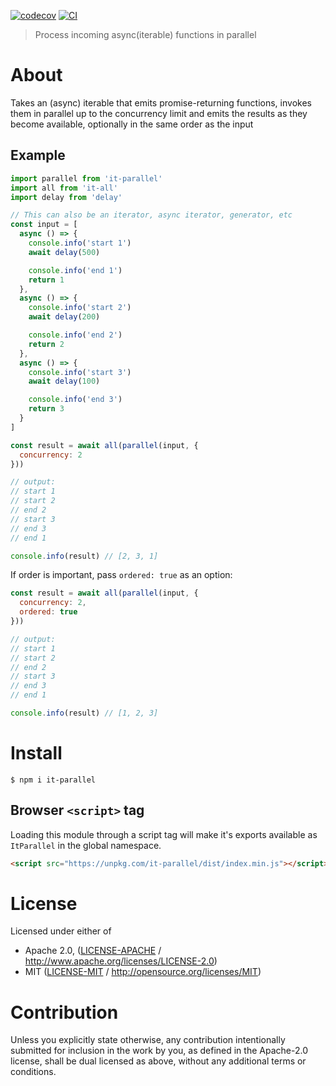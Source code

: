 [![codecov](https://img.shields.io/codecov/c/github/achingbrain/it.svg?style=flat-square)](https://codecov.io/gh/achingbrain/it)
[![CI](https://img.shields.io/github/actions/workflow/status/achingbrain/it/js-test-and-release.yml?branch=master\&style=flat-square)](https://github.com/achingbrain/it/actions/workflows/js-test-and-release.yml?query=branch%3Amaster)

> Process incoming async(iterable) functions in parallel

# About

Takes an (async) iterable that emits promise-returning functions, invokes them in parallel up to the concurrency limit and emits the results as they become available, optionally in the same order as the input

## Example

```javascript
import parallel from 'it-parallel'
import all from 'it-all'
import delay from 'delay'

// This can also be an iterator, async iterator, generator, etc
const input = [
  async () => {
    console.info('start 1')
    await delay(500)

    console.info('end 1')
    return 1
  },
  async () => {
    console.info('start 2')
    await delay(200)

    console.info('end 2')
    return 2
  },
  async () => {
    console.info('start 3')
    await delay(100)

    console.info('end 3')
    return 3
  }
]

const result = await all(parallel(input, {
  concurrency: 2
}))

// output:
// start 1
// start 2
// end 2
// start 3
// end 3
// end 1

console.info(result) // [2, 3, 1]
```

If order is important, pass `ordered: true` as an option:

```javascript
const result = await all(parallel(input, {
  concurrency: 2,
  ordered: true
}))

// output:
// start 1
// start 2
// end 2
// start 3
// end 3
// end 1

console.info(result) // [1, 2, 3]
```

# Install

```console
$ npm i it-parallel
```

## Browser `<script>` tag

Loading this module through a script tag will make it's exports available as `ItParallel` in the global namespace.

```html
<script src="https://unpkg.com/it-parallel/dist/index.min.js"></script>
```

# License

Licensed under either of

- Apache 2.0, ([LICENSE-APACHE](LICENSE-APACHE) / <http://www.apache.org/licenses/LICENSE-2.0>)
- MIT ([LICENSE-MIT](LICENSE-MIT) / <http://opensource.org/licenses/MIT>)

# Contribution

Unless you explicitly state otherwise, any contribution intentionally submitted for inclusion in the work by you, as defined in the Apache-2.0 license, shall be dual licensed as above, without any additional terms or conditions.
